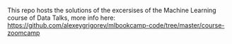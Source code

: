 This repo hosts the solutions of the excersises of the Machine Learning course of Data Talks, more info here: https://github.com/alexeygrigorev/mlbookcamp-code/tree/master/course-zoomcamp
